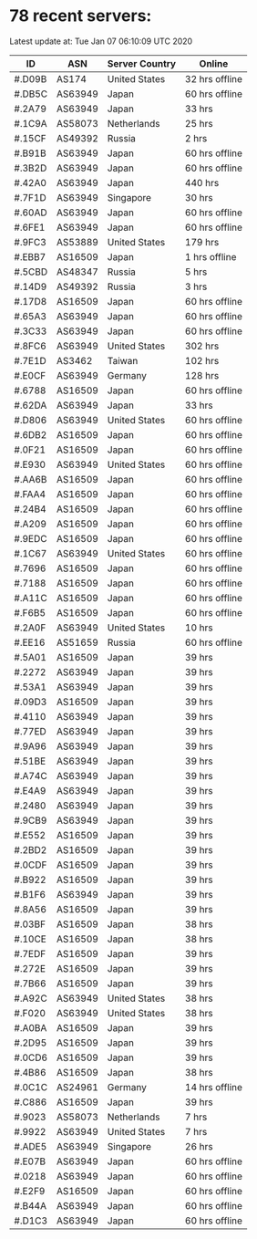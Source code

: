 # 78 recent servers:

Latest update at: Tue Jan 07 06:10:09 UTC 2020

| ID | ASN | Server Country | Online |
| -- | --- | -------------- | ------ |
| #.D09B | AS174 | United States | 32 hrs offline |
| #.DB5C | AS63949 | Japan | 60 hrs offline |
| #.2A79 | AS63949 | Japan | 33 hrs |
| #.1C9A | AS58073 | Netherlands | 25 hrs |
| #.15CF | AS49392 | Russia | 2 hrs |
| #.B91B | AS63949 | Japan | 60 hrs offline |
| #.3B2D | AS63949 | Japan | 60 hrs offline |
| #.42A0 | AS63949 | Japan | 440 hrs |
| #.7F1D | AS63949 | Singapore | 30 hrs |
| #.60AD | AS63949 | Japan | 60 hrs offline |
| #.6FE1 | AS63949 | Japan | 60 hrs offline |
| #.9FC3 | AS53889 | United States | 179 hrs |
| #.EBB7 | AS16509 | Japan | 1 hrs offline |
| #.5CBD | AS48347 | Russia | 5 hrs |
| #.14D9 | AS49392 | Russia | 3 hrs |
| #.17D8 | AS16509 | Japan | 60 hrs offline |
| #.65A3 | AS63949 | Japan | 60 hrs offline |
| #.3C33 | AS63949 | Japan | 60 hrs offline |
| #.8FC6 | AS63949 | United States | 302 hrs |
| #.7E1D | AS3462 | Taiwan | 102 hrs |
| #.E0CF | AS63949 | Germany | 128 hrs |
| #.6788 | AS16509 | Japan | 60 hrs offline |
| #.62DA | AS63949 | Japan | 33 hrs |
| #.D806 | AS63949 | United States | 60 hrs offline |
| #.6DB2 | AS16509 | Japan | 60 hrs offline |
| #.0F21 | AS16509 | Japan | 60 hrs offline |
| #.E930 | AS63949 | United States | 60 hrs offline |
| #.AA6B | AS16509 | Japan | 60 hrs offline |
| #.FAA4 | AS16509 | Japan | 60 hrs offline |
| #.24B4 | AS16509 | Japan | 60 hrs offline |
| #.A209 | AS16509 | Japan | 60 hrs offline |
| #.9EDC | AS16509 | Japan | 60 hrs offline |
| #.1C67 | AS63949 | United States | 60 hrs offline |
| #.7696 | AS16509 | Japan | 60 hrs offline |
| #.7188 | AS16509 | Japan | 60 hrs offline |
| #.A11C | AS16509 | Japan | 60 hrs offline |
| #.F6B5 | AS16509 | Japan | 60 hrs offline |
| #.2A0F | AS63949 | United States | 10 hrs |
| #.EE16 | AS51659 | Russia | 60 hrs offline |
| #.5A01 | AS16509 | Japan | 39 hrs |
| #.2272 | AS63949 | Japan | 39 hrs |
| #.53A1 | AS63949 | Japan | 39 hrs |
| #.09D3 | AS16509 | Japan | 39 hrs |
| #.4110 | AS63949 | Japan | 39 hrs |
| #.77ED | AS63949 | Japan | 39 hrs |
| #.9A96 | AS63949 | Japan | 39 hrs |
| #.51BE | AS63949 | Japan | 39 hrs |
| #.A74C | AS63949 | Japan | 39 hrs |
| #.E4A9 | AS63949 | Japan | 39 hrs |
| #.2480 | AS63949 | Japan | 39 hrs |
| #.9CB9 | AS63949 | Japan | 39 hrs |
| #.E552 | AS16509 | Japan | 39 hrs |
| #.2BD2 | AS16509 | Japan | 39 hrs |
| #.0CDF | AS16509 | Japan | 39 hrs |
| #.B922 | AS16509 | Japan | 39 hrs |
| #.B1F6 | AS63949 | Japan | 39 hrs |
| #.8A56 | AS16509 | Japan | 39 hrs |
| #.03BF | AS16509 | Japan | 38 hrs |
| #.10CE | AS16509 | Japan | 38 hrs |
| #.7EDF | AS16509 | Japan | 39 hrs |
| #.272E | AS16509 | Japan | 39 hrs |
| #.7B66 | AS16509 | Japan | 39 hrs |
| #.A92C | AS63949 | United States | 38 hrs |
| #.F020 | AS63949 | United States | 38 hrs |
| #.A0BA | AS16509 | Japan | 39 hrs |
| #.2D95 | AS16509 | Japan | 39 hrs |
| #.0CD6 | AS16509 | Japan | 39 hrs |
| #.4B86 | AS16509 | Japan | 38 hrs |
| #.0C1C | AS24961 | Germany | 14 hrs offline |
| #.C886 | AS16509 | Japan | 39 hrs |
| #.9023 | AS58073 | Netherlands | 7 hrs |
| #.9922 | AS63949 | United States | 7 hrs |
| #.ADE5 | AS63949 | Singapore | 26 hrs |
| #.E07B | AS63949 | Japan | 60 hrs offline |
| #.0218 | AS63949 | Japan | 60 hrs offline |
| #.E2F9 | AS16509 | Japan | 60 hrs offline |
| #.B44A | AS63949 | Japan | 60 hrs offline |
| #.D1C3 | AS63949 | Japan | 60 hrs offline |

